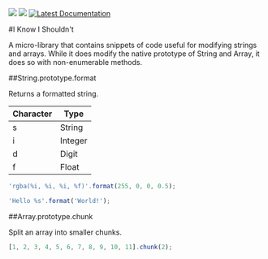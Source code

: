 [![](https://api.travis-ci.org/neogeek/iknowishouldnt.js.svg?style=flat)](https://travis-ci.org/neogeek/iknowishouldnt.js) [![](https://david-dm.org/neogeek/iknowishouldnt.js/dev-status.svg?style=flat)](https://david-dm.org/neogeek/iknowishouldnt.js/#info=devDependencies) [![Latest Documentation](https://doxdox.org/images/badge-flat.svg)](https://doxdox.org/)

#I Know I Shouldn't

A micro-library that contains snippets of code useful for modifying strings and arrays. While it does modify the native prototype of String and Array, it does so with non-enumerable methods.

##String.prototype.format

Returns a formatted string.

| Character | Type |
| --------- | ---- |
| s | String |
| i | Integer |
| d | Digit |
| f | Float |

```javascript
'rgba(%i, %i, %i, %f)'.format(255, 0, 0, 0.5);
````

```javascript
'Hello %s'.format('World!');
````

##Array.prototype.chunk

Split an array into smaller chunks.

```javascript
[1, 2, 3, 4, 5, 6, 7, 8, 9, 10, 11].chunk(2);
````
